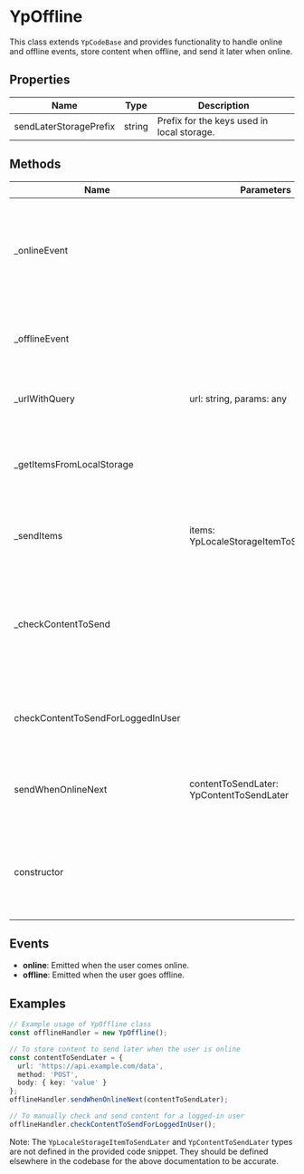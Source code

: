 # YpOffline

This class extends `YpCodeBase` and provides functionality to handle online and offline events, store content when offline, and send it later when online.

## Properties

| Name                   | Type   | Description                                      |
|------------------------|--------|--------------------------------------------------|
| sendLaterStoragePrefix | string | Prefix for the keys used in local storage.       |

## Methods

| Name                               | Parameters                            | Return Type | Description                                                                 |
|------------------------------------|---------------------------------------|-------------|-----------------------------------------------------------------------------|
| _onlineEvent                       |                                       | void        | Shows a toast message when the user comes online and checks for content to send. |
| _offlineEvent                      |                                       | void        | Shows a toast message when the user goes offline.                            |
| _urlWithQuery                      | url: string, params: any              | string      | Constructs a URL with query parameters.                                     |
| _getItemsFromLocalStorage          |                                       | YpLocaleStorageItemToSendLater[] | Retrieves items from local storage that are meant to be sent later.         |
| _sendItems                         | items: YpLocaleStorageItemToSendLater[] | void        | Sends the items that were stored for later sending.                         |
| _checkContentToSend                |                                       | void        | Checks if there is any content to send and handles it based on the user's online status and login state. |
| checkContentToSendForLoggedInUser  |                                       | void        | Checks and sends content if the user is logged in and online.               |
| sendWhenOnlineNext                 | contentToSendLater: YpContentToSendLater | void        | Stores content to send later when the user is online.                       |
| constructor                        |                                       | void        | Adds event listeners for online and offline events and checks for content to send. |

## Events

- **online**: Emitted when the user comes online.
- **offline**: Emitted when the user goes offline.

## Examples

```typescript
// Example usage of YpOffline class
const offlineHandler = new YpOffline();

// To store content to send later when the user is online
const contentToSendLater = {
  url: 'https://api.example.com/data',
  method: 'POST',
  body: { key: 'value' }
};
offlineHandler.sendWhenOnlineNext(contentToSendLater);

// To manually check and send content for a logged-in user
offlineHandler.checkContentToSendForLoggedInUser();
```

Note: The `YpLocaleStorageItemToSendLater` and `YpContentToSendLater` types are not defined in the provided code snippet. They should be defined elsewhere in the codebase for the above documentation to be accurate.